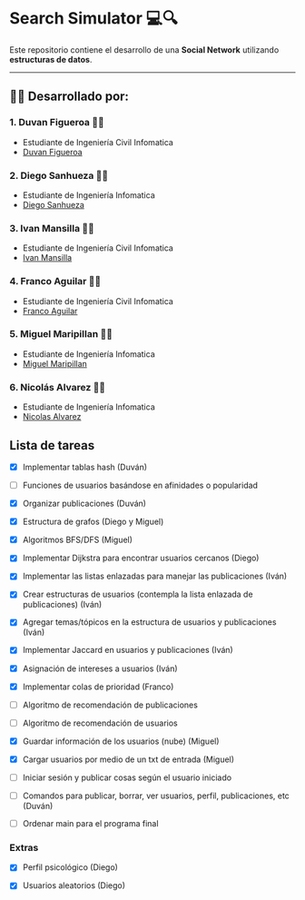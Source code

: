 # Search Simulator 💻🔍

Este repositorio contiene el desarrollo de una **Social Network** utilizando **estructuras de datos**.

---

## 👨‍💻 Desarrollado por:

### 1. Duvan Figueroa 👨‍💻
- Estudiante de Ingeniería Civil Infomatica
- [Duvan Figueroa](https://github.com/HisokaMorow1)

### 2. Diego Sanhueza 👨‍💻
- Estudiante de Ingeniería Infomatica
- [Diego Sanhueza](https://github.com/Diego0119)

### 3. Ivan Mansilla 👨‍💻
- Estudiante de Ingeniería Civil Infomatica
- [Ivan Mansilla](https://github.com/ivnmansi)

### 4. Franco Aguilar 👨‍💻
- Estudiante de Ingeniería Civil Infomatica
- [Franco Aguilar](https://github.com/faguilardc)   

### 5. Miguel Maripillan 👨‍💻
- Estudiante de Ingeniería Infomatica
- [Miguel Maripillan](https://github.com/mihel1)

### 6. Nicolás Alvarez 👨‍💻
- Estudiante de Ingeniería Infomatica
- [Nicolas Alvarez](https://github.com/nalvarti1)

## Lista de tareas
- [X] Implementar tablas hash (Duván)
- [ ] Funciones de usuarios basándose en afinidades o popularidad
- [X] Organizar publicaciones (Duván)
- [X] Estructura de grafos (Diego y Miguel)
- [X] Algoritmos BFS/DFS (Miguel)
- [X] Implementar Dijkstra para encontrar usuarios cercanos (Diego)
- [X] Implementar las listas enlazadas para manejar las publicaciones (Iván)
- [X] Crear estructuras de usuarios (contempla la lista enlazada de publicaciones) (Iván)
- [X] Agregar temas/tópicos en la estructura de usuarios y publicaciones (Iván)
- [X] Implementar Jaccard en usuarios y publicaciones (Iván)
- [X] Asignación de intereses a usuarios (Iván)
- [X] Implementar colas de prioridad (Franco)
- [ ] Algoritmo de recomendación de publicaciones
- [ ] Algoritmo de recomendación de usuarios
- [X] Guardar información de los usuarios (nube) (Miguel)
- [X] Cargar usuarios por medio de un txt de entrada (Miguel)
- [ ] Iniciar sesión y publicar cosas según el usuario iniciado
- [ ] Comandos para publicar, borrar, ver usuarios, perfil, publicaciones, etc (Duván)
- [ ] Ordenar main para el programa final 


### Extras
- [X] Perfil psicológico (Diego)
- [X] Usuarios aleatorios (Diego)

